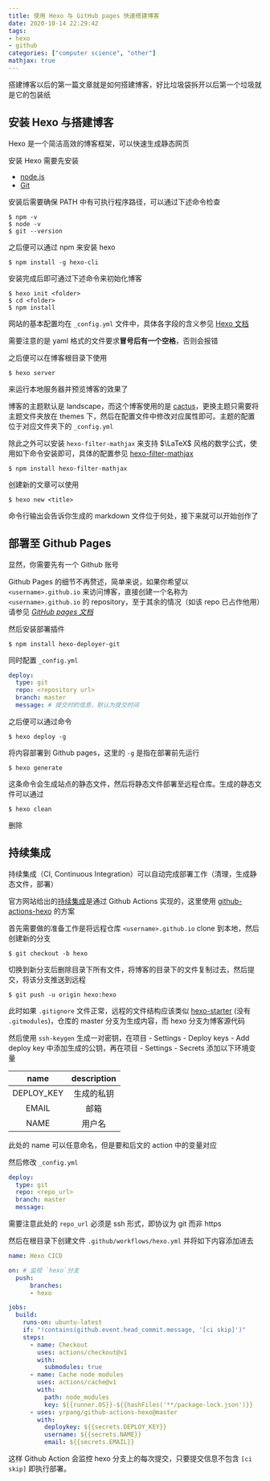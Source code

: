 ```yaml
---
title: 使用 Hexo 与 GitHub pages 快速搭建博客
date: 2020-10-14 22:29:42
tags:
- hexo
- github
categories: ["computer science", "other"]
mathjax: true
---
```


搭建博客以后的第一篇文章就是如何搭建博客，好比垃圾袋拆开以后第一个垃圾就是它的包装纸

## 安装 Hexo 与搭建博客

Hexo 是一个简洁高效的博客框架，可以快速生成静态网页

安装 Hexo 需要先安装

* [node.js](https://nodejs.org/en/)
* [Git](https://git-scm.com/)

安装后需要确保 PATH 中有可执行程序路径，可以通过下述命令检查

```
$ npm -v
$ node -v
$ git --version
```

之后便可以通过 npm 来安装 hexo

```
$ npm install -g hexo-cli
```

安装完成后即可通过下述命令来初始化博客

```
$ hexo init <folder>
$ cd <folder>
$ npm install
```

网站的基本配置均在 `_config.yml` 文件中，具体各字段的含义参见 [Hexo 文档](https://hexo.io/docs/configuration.html)

需要注意的是 yaml 格式的文件要求**冒号后有一个空格**，否则会报错

之后便可以在博客根目录下使用

```
$ hexo server
```

来运行本地服务器并预览博客的效果了

博客的主题默认是 landscape，而这个博客使用的是 [cactus](https://github.com/probberechts/hexo-theme-cactus)，更换主题只需要将主题文件夹放在 themes 下，然后在配置文件中修改对应属性即可。主题的配置位于对应文件夹下的 `_config.yml`

除此之外可以安装 `hexo-filter-mathjax` 来支持 $\LaTeX$ 风格的数学公式，使用如下命令安装即可，具体的配置参见 [hexo-filter-mathjax](https://github.com/next-theme/hexo-filter-mathjax)

```
$ npm install hexo-filter-mathjax
```

创建新的文章可以使用

```
$ hexo new <title>
```

命令行输出会告诉你生成的 markdown 文件位于何处，接下来就可以开始创作了

## 部署至 Github Pages

显然，你需要先有一个 Github 账号

Github Pages 的细节不再赘述，简单来说，如果你希望以 `<username>.github.io` 来访问博客，直接创建一个名称为 `<username>.github.io` 的 repository，至于其余的情况（如该 repo 已占作他用）请参见 [*GitHub pages 文档*](https://pages.github.com/)

然后安装部署插件

```
$ npm install hexo-deployer-git
```

同时配置 `_config.yml`

```yaml
deploy:
  type: git
  repo: <repository url>
  branch: master
  message: # 提交时的信息，默认为提交时间
```

之后便可以通过命令

```
$ hexo deploy -g
```

将内容部署到 Github pages，这里的 `-g` 是指在部署前先运行

```
$ hexo generate
```

这条命令会生成站点的静态文件，然后将静态文件部署至远程仓库。生成的静态文件可以通过

```
$ hexo clean
```

删除

## 持续集成

持续集成（CI, Continuous Integration）可以自动完成部署工作（清理，生成静态文件，部署）

官方网站给出的[持续集成](https://hexo.io/docs/github-pages.html)是通过 Github Actions 实现的，这里使用 [github-actions-hexo](https://github.com/yrpang/github-actions-hexo) 的方案

首先需要做的准备工作是将远程仓库 `<username>.github.io` clone 到本地，然后创建新的分支

```
$ git checkout -b hexo
```

切换到新分支后删除目录下所有文件，将博客的目录下的文件复制过去，然后提交，将该分支推送到远程

```
$ git push -u origin hexo:hexo
```

此时如果 `.gitignore` 文件正常，远程的文件结构应该类似 [hexo-starter](https://github.com/hexojs/hexo-starter) (没有 `.gitmodules`)，仓库的 master 分支为生成内容，而 hexo 分支为博客源代码

然后使用 `ssh-keygen` 生成一对密钥，在项目 - Settings - Deploy keys - Add deploy key 中添加生成的公钥，再在项目 - Settings - Secrets 添加以下环境变量

|    name    | description |
| :--------: | :---------: |
| DEPLOY_KEY | 生成的私钥  |
|   EMAIL    |    邮箱     |
|    NAME    |   用户名    |

此处的 name 可以任意命名，但是要和后文的 action 中的变量对应

然后修改 `_config.yml`

```yaml
deploy:
  type: git
  repo: <repo_url>
  branch: master
  message:
```

需要注意此处的 `repo_url` 必须是 ssh 形式，即协议为 git 而非 https

然后在根目录下创建文件 `.github/workflows/hexo.yml` 并将如下内容添加进去

```yaml
name: Hexo CICD

on: # 监视 `hexo`分支
  push:
      branches:
      - hexo

jobs:
  build:
    runs-on: ubuntu-latest
    if: "!contains(github.event.head_commit.message, '[ci skip]')"
    steps:
      - name: Checkout
        uses: actions/checkout@v1
        with:
          submodules: true
      - name: Cache node modules
        uses: actions/cache@v1
        with:
          path: node_modules
          key: ${{runner.OS}}-${{hashFiles('**/package-lock.json')}}
      - uses: yrpang/github-actions-hexo@master
        with:
          deploykey: ${{secrets.DEPLOY_KEY}}
          username: ${{secrets.NAME}}
          email: ${{secrets.EMAIL}}
```

这样 Github Action 会监控 hexo 分支上的每次提交，只要提交信息不包含 `[ci skip]` 即执行部署。